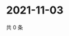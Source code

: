 # 2021-11-03

共 0 条

<!-- BEGIN WEIBO -->
<!-- 最后更新时间 Wed Nov 03 2021 07:08:57 GMT+0800 (China Standard Time) -->

<!-- END WEIBO -->
